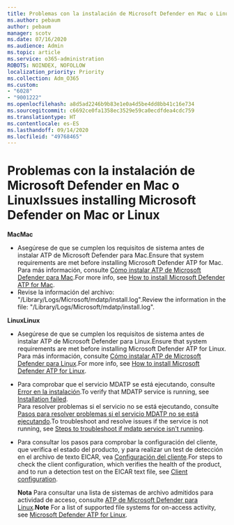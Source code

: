 ```yaml
---
title: Problemas con la instalación de Microsoft Defender en Mac o Linux
ms.author: pebaum
author: pebaum
manager: scotv
ms.date: 07/16/2020
ms.audience: Admin
ms.topic: article
ms.service: o365-administration
ROBOTS: NOINDEX, NOFOLLOW
localization_priority: Priority
ms.collection: Adm_O365
ms.custom:
- "6028"
- "9001222"
ms.openlocfilehash: a8d5ad2246b9b83e1e0a4d5be4dd8bb41c16e734
ms.sourcegitcommit: c6692ce0fa1358ec3529e59ca0ecdfdea4cdc759
ms.translationtype: HT
ms.contentlocale: es-ES
ms.lasthandoff: 09/14/2020
ms.locfileid: "49768465"
---
```

# <a name="issues-installing-microsoft-defender-on-mac-or-linux"></a><span data-ttu-id="c4684-102">Problemas con la instalación de Microsoft Defender en Mac o Linux</span><span class="sxs-lookup"><span data-stu-id="c4684-102">Issues installing Microsoft Defender on Mac or Linux</span></span>

<span data-ttu-id="c4684-103">**Mac**</span><span class="sxs-lookup"><span data-stu-id="c4684-103">**Mac**</span></span>

- <span data-ttu-id="c4684-104">Asegúrese de que se cumplen los requisitos de sistema antes de instalar ATP de Microsoft Defender para Mac.</span><span class="sxs-lookup"><span data-stu-id="c4684-104">Ensure that system requirements are met before installing Microsoft Defender ATP for Mac.</span></span> <span data-ttu-id="c4684-105">Para más información, consulte [Cómo instalar ATP de Microsoft Defender para Mac](https://docs.microsoft.com/windows/security/threat-protection/microsoft-defender-atp/microsoft-defender-atp-mac#how-to-install-microsoft-defender-atp-for-mac).</span><span class="sxs-lookup"><span data-stu-id="c4684-105">For more info, see [How to install Microsoft Defender ATP for Mac](https://docs.microsoft.com/windows/security/threat-protection/microsoft-defender-atp/microsoft-defender-atp-mac#how-to-install-microsoft-defender-atp-for-mac).</span></span>  
- <span data-ttu-id="c4684-106">Revise la información del archivo: "/Library/Logs/Microsoft/mdatp/install.log".</span><span class="sxs-lookup"><span data-stu-id="c4684-106">Review the information in the file: "/Library/Logs/Microsoft/mdatp/install.log".</span></span>

<span data-ttu-id="c4684-107">**Linux**</span><span class="sxs-lookup"><span data-stu-id="c4684-107">**Linux**</span></span>

- <span data-ttu-id="c4684-108">Asegúrese de que se cumplen los requisitos de sistema antes de instalar ATP de Microsoft Defender para Linux.</span><span class="sxs-lookup"><span data-stu-id="c4684-108">Ensure that system requirements are met before installing Microsoft Defender ATP for Linux.</span></span> <span data-ttu-id="c4684-109">Para más información, consulte [Cómo instalar ATP de Microsoft Defender para Linux](https://docs.microsoft.com/windows/security/threat-protection/microsoft-defender-atp/microsoft-defender-atp-linux#system-requirements).</span><span class="sxs-lookup"><span data-stu-id="c4684-109">For more info, see [How to install Microsoft Defender ATP for Linux](https://docs.microsoft.com/windows/security/threat-protection/microsoft-defender-atp/microsoft-defender-atp-linux#system-requirements).</span></span> 
- <span data-ttu-id="c4684-110">Para comprobar que el servicio MDATP se está ejecutando, consulte [Error en la instalación](https://docs.microsoft.com/windows/security/threat-protection/microsoft-defender-atp/linux-support-install#installation-failed).</span><span class="sxs-lookup"><span data-stu-id="c4684-110">To verify that MDATP service is running, see [Installation failed](https://docs.microsoft.com/windows/security/threat-protection/microsoft-defender-atp/linux-support-install#installation-failed).</span></span>  
    <span data-ttu-id="c4684-111">Para resolver problemas si el servicio no se está ejecutando, consulte [Pasos para resolver problemas si el servicio MDATP no se está ejecutando](https://docs.microsoft.com/windows/security/threat-protection/microsoft-defender-atp/linux-support-install#steps-to-troubleshoot-if-mdatp-service-isnt-running).</span><span class="sxs-lookup"><span data-stu-id="c4684-111">To troubleshoot and resolve issues if the service is not running, see [Steps to troubleshoot if mdatp service isn't running](https://docs.microsoft.com/windows/security/threat-protection/microsoft-defender-atp/linux-support-install#steps-to-troubleshoot-if-mdatp-service-isnt-running).</span></span>
- <span data-ttu-id="c4684-112">Para consultar los pasos para comprobar la configuración del cliente, que verifica el estado del producto, y para realizar un test de detección en el archivo de texto EICAR, vea [Configuración del cliente](https://docs.microsoft.com/windows/security/threat-protection/microsoft-defender-atp/linux-install-manually#client-configuration).</span><span class="sxs-lookup"><span data-stu-id="c4684-112">For steps to check the client configuration, which verifies the health of the product, and to run a detection test on the EICAR text file, see [Client configuration](https://docs.microsoft.com/windows/security/threat-protection/microsoft-defender-atp/linux-install-manually#client-configuration).</span></span>  

    <span data-ttu-id="c4684-113">**Nota** Para consultar una lista de sistemas de archivo admitidos para actividad de acceso, consulte [ATP de Microsoft Defender para Linux](https://docs.microsoft.com/windows/security/threat-protection/microsoft-defender-atp/microsoft-defender-atp-linux#system-requirements).</span><span class="sxs-lookup"><span data-stu-id="c4684-113">**Note** For a list of supported file systems for on-access activity, see [Microsoft Defender ATP for Linux](https://docs.microsoft.com/windows/security/threat-protection/microsoft-defender-atp/microsoft-defender-atp-linux#system-requirements).</span></span>